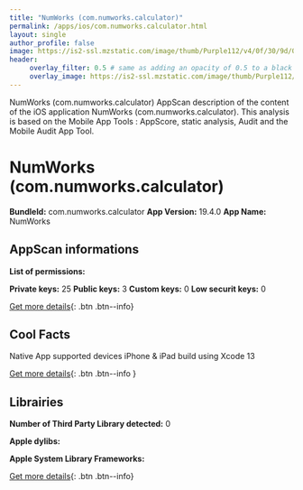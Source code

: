 ```yaml
---
title: "NumWorks (com.numworks.calculator)"
permalink: /apps/ios/com.numworks.calculator.html
layout: single
author_profile: false
image: https://is2-ssl.mzstatic.com/image/thumb/Purple112/v4/0f/30/9d/0f309dbd-2b79-2677-9f5e-4589de36ae74/AppIcon-1x_U007emarketing-0-7-85-220.png/512x512bb.jpg
header: 
     overlay_filter: 0.5 # same as adding an opacity of 0.5 to a black background
     overlay_image: https://is2-ssl.mzstatic.com/image/thumb/Purple112/v4/0f/30/9d/0f309dbd-2b79-2677-9f5e-4589de36ae74/AppIcon-1x_U007emarketing-0-7-85-220.png/512x512bb.jpg
---
```

NumWorks (com.numworks.calculator) AppScan description of the content of the iOS application NumWorks (com.numworks.calculator). This analysis is based on the Mobile App Tools : AppScore, static analysis, Audit and the Mobile Audit App Tool.

# NumWorks (com.numworks.calculator)

**BundleId:** com.numworks.calculator
**App Version:** 19.4.0
**App Name:** NumWorks


## AppScan informations 

**List of permissions:** 
  
  
**Private keys:** 25
**Public keys:** 3
**Custom keys:** 0
**Low securit keys:** 0
  
[Get more details](/pricing.html){: .btn .btn--info}

## Cool Facts

Native App
supported devices iPhone & iPad
build using Xcode 13
  
[Get more details](/pricing.html){: .btn .btn--info }

## Librairies 
**Number of Third Party Library detected:** 0


**Apple dylibs:**


**Apple System Library Frameworks:**


  
[Get more details](/pricing.html){: .btn .btn--info}


